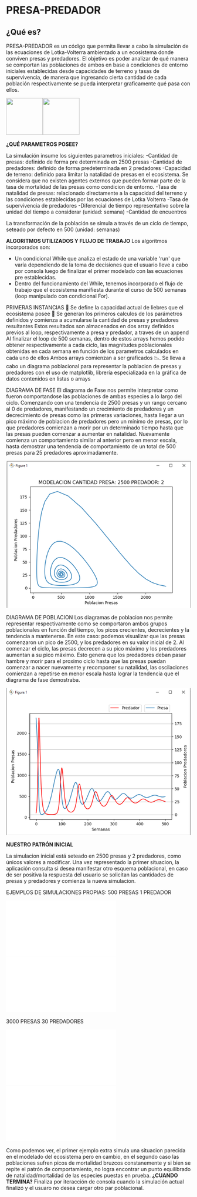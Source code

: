 # PRESA-PREDADOR
## ¿Qué es?

PRESA-PREDADOR es un código que permita llevar a cabo la simulación de las ecuaciones de Lotka-Volterra ambientado a un ecosistema donde conviven presas y predadores. El objetivo es poder analizar de qué manera se comportan las poblaciones de ambos en base a condiciones de entorno iniciales establecidas desde capacidades de terreno y tasas de supervivencia, de manera que ingresando cierta cantidad de cada población respectivamente se pueda interpretar graficamente qué pasa con ellos.

<img src="https://i.pinimg.com/originals/cc/4d/90/cc4d905bd67df4d2fc3747f010757e1d.jpg" width="100" height="100"><img src="http://todovector.com/vector/animales/terrestres/zorro/1.png" width="100" height="100">

**¿QUÉ PARAMETROS POSEE?**

La simulación insume los siguientes parametros iniciales:
-Cantidad de presas: definido de forma pre determinada en 2500 presas
-Cantidad de predadores: definido de forma predeterminada en 2 predadores
-Capacidad de terreno: definido para limitar la natalidad de presas en el ecosistema. Se considera que no existen agentes externos que pueden
formar parte de la tasa de mortalidad de las presas como condicion de entorno.
-Tasa de natalidad de presas: relacionado directamente a la capacidad del terreno y las condiciones establecidas por las ecuaciones de Lotka Volterra
-Tasa de supervivencia de predadores
-Diferencial de tiempo representativo sobre la unidad del tiempo a considerar (unidad: semana)
-Cantidad de encuentros

La transformación de la población se simula a través de un ciclo de tiempo, seteado por defecto en 500 (unidad: semanas)

**ALGORITMOS UTILIZADOS Y FLUJO DE TRABAJO**
Los algoritmos incorporados son:
- Un condicional While que analiza el estado de una variable 'run' que varía dependiendo de la toma de decisiones que el usuario lleve a cabo por consola luego de finalizar el primer modelado con las ecuaciones pre establecidas.
- Dentro del funcionamiento del While, tenemos incorporado el flujo de trabajo que el ecosistema manifiesta durante el curso de 500 semanas (loop manipulado con condicional For).

PRIMERAS INSTANCIAS :seedling:
Se define la capacidad actual de liebres que el ecosistema posee :rabbit:
Se generan los primeros calculos de los parámetros definidos y comienza a acumularse la cantidad de presas y predadores resultantes
Estos resultados son almacenados en dos array definidos previos al loop, respectivamente a presa y predador, a traves de un append
Al finalizar el loop de 500 semanas, dentro de estos arrays hemos podido obtener respectivamente a cada ciclo, las magnitudes poblacionales obtenidas en cada semana en función de los parametros calculados en cada uno de ellos
Ambos arrays comienzan a ser graficados :chart_with_downwards_trend:. Se lleva a cabo un diagrama poblacional para representar la poblacion de presas y predadores con el uso de matplotlib, librería especializada en la gráfica de datos contenidos en listas o arrays

DIAGRAMA DE FASE
El diagrama de Fase nos permite interpretar como fueron comportandose las poblaciones de ambas especies a lo largo del ciclo. Comenzando con una tendencia de 2500 presas y un rango cercano al 0 de predadores, manifestando un crecimiento de predadores y un decrecimiento de presas como las primeras variaciones, hasta llegar a un pico máximo de poblacion de predadores pero un mínimo de presas, por lo que predadores comienzan a morir por un determinado tiempo hasta que las presas pueden comenzar a aumentar en natalidad. Nuevamente comienza un comportamiento similar al anterior pero en menor escala, hasta demostrar una tendencia de comportamiento de un total de 500 presas para 25 predadores aproximadamente.

<img src="src/phase-diagram.png">

DIAGRAMA DE POBLACION
Los diagramas de poblacion nos permite representar respectivamente como se comportaron ambos grupos poblacionales en función del tiempo, los picos crecientes, decrecientes y la tendencia a mantenerse. En este caso: podemos visualizar que las presas comenzaron un pico de 2500, y los predadores en su valor inicial de 2. Al comenzar el ciclo, las presas decrecen a su pico máximo y los predadores aumentan a su pico máximo. Esto genera que los predadores deban pasar hambre y morir para el proximo ciclo hasta que las presas puedan comenzar a nacer nuevamente y recomponer su natalidad, las oscilaciones comienzan a repetirse en menor escala hasta lograr la tendencia que el diagrama de fase demostraba.

![ScreenShot](src/poblational-diagram.png)

**NUESTRO PATRÓN INICIAL**

La simulacion inicial está seteado en 2500 presas y 2 predadores, como únicos valores a modificar. Una vez representado la primer situacion, la aplicación consulta si desea manifestar otro esquema poblacional, en caso de ser positiva la respuesta del usuario se solicitan las cantidades de presas y predadores y comienza la nueva simulacion.

EJEMPLOS DE SIMULACIONES PROPIAS:
500 PRESAS 1 PREDADOR

![image](src/phase1-diagram.pdf)
![image](src/poblational1-diagram.pdf)

3000 PRESAS 30 PREDADORES

![image](src/phase2-diagram.pdf)
![image](src/poblational2-diagram.pdf)

Como podemos ver, el primer ejemplo extra simula una situacion parecida en el modelado del ecosistema pero en cambio, en el segundo caso las poblaciones sufren picos de mortalidad bruzcos constanemente y si bien se repite el patrón de comportamiento, no logra encontrar un punto equilibrado de natalidad/mortalidad de las especies puestas en prueba.
**¿CUANDO TERMINA?**
Finaliza por iteracción de consola cuando la simulación actual finalizó y el usuaro no desea cargar otro par poblacional.
